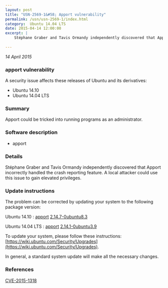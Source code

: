 ```yaml
---
layout: post
title: "USN-2569-1&#58; Apport vulnerability"
permalink: /usn/usn-2569-1/index.html
category:  Ubuntu 14.04 LTS
date: 2015-04-14 12:00:00
excerpt: |
    Stéphane Graber and Tavis Ormandy independently discovered that Apport incorrectly handled the crash reporting feature. A local attacker could use this issue to gain elevated privileges. 
    
--- 
```

 
 

*14 April 2015*

### apport vulnerability

A security issue affects these releases of Ubuntu and its derivatives:

* Ubuntu 14.10
* Ubuntu 14.04 LTS

### Summary

Apport could be tricked into running programs as an administrator. 

### Software description

* apport 

### Details

Stéphane Graber and Tavis Ormandy independently discovered that Apport incorrectly handled the crash reporting feature. A local attacker could use this issue to gain elevated privileges. 

### Update instructions

The problem can be corrected by updating your system to the following package version:

Ubuntu 14.10
 : [apport](https://launchpad.net/ubuntu/+source/apport) <span> [2.14.7-0ubuntu8.3](https://launchpad.net/ubuntu/+source/apport/2.14.7-0ubuntu8.3) </span> 

Ubuntu 14.04 LTS
 : [apport](https://launchpad.net/ubuntu/+source/apport) <span> [2.14.1-0ubuntu3.9](https://launchpad.net/ubuntu/+source/apport/2.14.1-0ubuntu3.9) </span> 

To update your system, please follow these instructions: [https://wiki.ubuntu.com/Security/Upgrades](https://wiki.ubuntu.com/Security/Upgrades).

In general, a standard system update will make all the necessary changes. 

### References

 
 [CVE-2015-1318](http://people.ubuntu.com/~ubuntu-security/cve/CVE-2015-1318)
 

